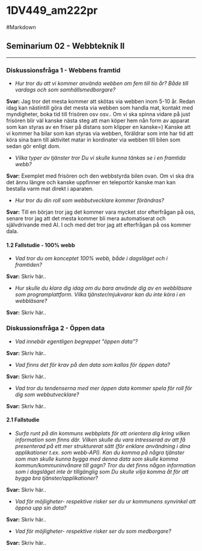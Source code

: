 1DV449_am222pr
==============
#Markdown
## Seminarium 02 - Webbteknik II
-------------

### Diskussionsfråga 1 - Webbens framtid

- *Hur tror du att vi kommer använda webben om fem till tio år? Både till vardags och som samhällsmedborgare?*

**Svar:** Jag tror det mesta kommer att skötas via webben inom 5-10 år. Redan idag kan nästintill göra det mesta via webben som handla mat, kontakt med myndigheter, boka tid till frisören osv osv.. Om vi ska spinna vidare på just frisören blir väl kanske nästa steg att man köper hem nån form av apparat som kan styras av en friser på distans som klipper en kanske=) Kanske att vi kommer ha bilar som kan styras via webben, föräldrar som inte har tid att köra sina barn till aktivitet matar in kordinater via webben till bilen som sedan gör enligt dom. 

- *Vilka typer av tjänster tror Du vi skulle kunna tänkas se i en framtida webb?*

**Svar:** Exemplet med frisören och den webbstyrda bilen ovan. Om vi ska dra det ännu längre och kanske uppfinner en teleportör kanske man kan bestalla varm mat direkt i aparaten.

- *Hur tror du din roll som webbutvecklare kommer förändras?*

**Svar:** Till en början tror jag det kommer vara mycket stor efterfrågan på oss, senare tror jag att det mesta kommer bli mera automatiserat och självdrivande med AI. I och med det tror jag att efterfrågan på oss kommer dala.

#### 1.2 Fallstudie - 100% webb 

- *Vad tror du om konceptet 100% webb, både i dagsläget och i framtiden?*

**Svar:** Skriv här..

- *Hur skulle du klara dig idag om du bara använde dig av en webbläsare som programplattform. Vilka tjänster/mjukvaror kan du inte köra i en webbläsare?*

**Svar:** Skriv här..

### Diskussionsfråga 2 - Öppen data

- *Vad innebär egentligen begreppet "öppen data"?*

**Svar:** Skriv här..

- *Vad finns det för krav på den data som kallas för öppen data?*

**Svar:** Skriv här..

- *Vad tror du tendenserna med mer öppen data kommer spela för roll för dig som webbutvecklare?*

**Svar:** Skriv här..

#### 2.1 Fallstudie

- *Surfa runt på din kommuns webbplats för att orientera dig kring vilken information som finns där. Vilken skulle du vara intresserad av att få presenterad på ett mer strukturerat sätt (för enklare användning i dina applikationer t.ex. som webb-API). Kan du komma på några tjänster som man skulle kunna bygga med denna data som skulle komma kommun/kommuninvånare till gagn? Tror du det finns någon information som i dagsläget inte är tillgänglig som Du skulle vilja komma åt för att bygga bra tjänster/applikationer?*

**Svar:** Skriv här..

- *Vad för möjligheter- respektive risker ser du ur kommunens synvinkel att öppna upp sin data?*

**Svar:** Skriv här..

- *Vad för möjligheter- respektive risker ser du som medborgare?*

**Svar:** Skriv här..
